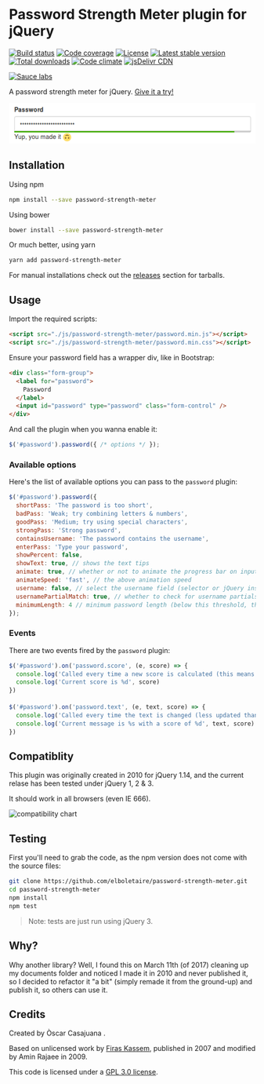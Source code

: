 Password Strength Meter plugin for jQuery
=========================================

[![Build status][build svg]][build status]
[![Code coverage][coverage svg]][coverage]
[![License][license svg]][license]
[![Latest stable version][releases svg]][releases]
[![Total downloads][downloads svg]][downloads]
[![Code climate][climate svg]][climate]
[![jsDelivr CDN][jsdelivr svg]][jsdelivr]

[![Sauce labs][sauce svg]][sauce]

A password strength meter for jQuery. [Give it a try!][web]

![password example][example]


Installation
------------

Using npm

~~~bash
npm install --save password-strength-meter
~~~

Using bower

~~~bash
bower install --save password-strength-meter
~~~

Or much better, using yarn

~~~bash
yarn add password-strength-meter
~~~

For manual installations check out the [releases][releases] section for tarballs.

Usage
-----

Import the required scripts:

~~~html
<script src="./js/password-strength-meter/password.min.js"></script>
<script src="./js/password-strength-meter/password.min.css"></script>
~~~

Ensure your password field has a wrapper div, like in Bootstrap:

~~~html
<div class="form-group">
  <label for="password">
    Password
  </label>
  <input id="password" type="password" class="form-control" />
</div>
~~~

And call the plugin when you wanna enable it:

~~~javascript
$('#password').password({ /* options */ });
~~~

### Available options

Here's the list of available options you can pass to the `password` plugin:

~~~javascript
$('#password').password({
  shortPass: 'The password is too short',
  badPass: 'Weak; try combining letters & numbers',
  goodPass: 'Medium; try using special characters',
  strongPass: 'Strong password',
  containsUsername: 'The password contains the username',
  enterPass: 'Type your password',
  showPercent: false,
  showText: true, // shows the text tips
  animate: true, // whether or not to animate the progress bar on input blur/focus
  animateSpeed: 'fast', // the above animation speed
  username: false, // select the username field (selector or jQuery instance) for better password checks
  usernamePartialMatch: true, // whether to check for username partials
  minimumLength: 4 // minimum password length (below this threshold, the score is 0)
});
~~~

### Events

There are two events fired by the `password` plugin:

~~~javascript
$('#password').on('password.score', (e, score) => {
  console.log('Called every time a new score is calculated (this means on every keyup)')
  console.log('Current score is %d', score)
})

$('#password').on('password.text', (e, text, score) => {
  console.log('Called every time the text is changed (less updated than password.score)')
  console.log('Current message is %s with a score of %d', text, score)
})
~~~

Compatiblity
------------

This plugin was originally created in 2010 for jQuery 1.14, and the current relase
has been tested under jQuery 1, 2 & 3.

It should work in all browsers (even IE 666).

![compatibility chart][sauce svg]

Testing
-------

First you'll need to grab the code, as the npm version does not come with the
source files:

~~~bash
git clone https://github.com/elboletaire/password-strength-meter.git
cd password-strength-meter
npm install
npm test
~~~

> Note: tests are just run using jQuery 3.

Why?
----

Why another library? Well, I found this on March 11th (of 2017) cleaning up my
documents folder and noticed I made it in 2010 and never published it, so I
decided to refactor it "a bit" (simply remade it from the ground-up) and publish
it, so others can use it.

Credits
-------

Created by Òscar Casajuana <elboletaire at underave dot net>.

Based on unlicensed work by [Firas Kassem][firas], published in 2007 and modified
by Amin Rajaee in 2009.

This code is licensed under a [GPL 3.0 license][license].

[example]: src/example.png
[firas]: https://phiras.wordpress.com/2009/07/29/password-strength-meter-v-2/
[license]: LICENSE.md
[web]: https://elboletaire.github.io/password-strength-meter/

[build status]: https://travis-ci.org/elboletaire/password-strength-meter
[coverage]: https://codecov.io/gh/elboletaire/password-strength-meter
[license]: https://github.com/elboletaire/password-strength-meter/blob/master/LICENSE.md
[releases]: https://github.com/elboletaire/password-strength-meter/releases
[downloads]: https://www.npmjs.com/package/password-strength-meter
[climate]: https://codeclimate.com/github/elboletaire/password-strength-meter
[jsdelivr]: https://www.jsdelivr.com/package/npm/password-strength-meter
[sauce]: https://saucelabs.com/u/password-strength-manager

[build svg]: https://img.shields.io/travis/elboletaire/password-strength-meter/master.svg?style=flat-square
[coverage svg]: https://img.shields.io/codecov/c/github/elboletaire/password-strength-meter/master.svg?style=flat-square
[license svg]: https://img.shields.io/github/license/elboletaire/password-strength-meter.svg?style=flat-square
[releases svg]: https://img.shields.io/npm/v/password-strength-meter.svg?style=flat-square
[downloads svg]: https://img.shields.io/npm/dt/password-strength-meter.svg?style=flat-square
[climate svg]: https://img.shields.io/codeclimate/github/elboletaire/password-strength-meter.svg?style=flat-square
[jsdelivr svg]: https://data.jsdelivr.com/v1/package/npm/password-strength-meter/badge
[sauce svg]: https://badges.herokuapp.com/sauce/password-strength-manager?style=flat-square
